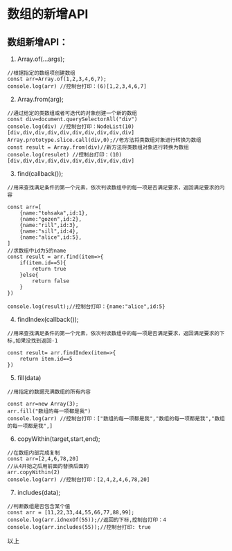 # 数组的新增API
## 数组新增API：
1. Array.of(...args);
```
//根据指定的数组项创建数组
const arr=Array.of(1,2,3,4,6,7);
console.log(arr) //控制台打印：(6)[1,2,3,4,6,7]
```
2. Array.from(arg);
```
//通过给定的类数组或者可迭代的对象创建一个新的数组
const div=document.querySelectorAll("div")
console.log(div) //控制台打印：NodeList(10)[div,div,div,div,div,div,div,div,div,div]
Array.prototype.slice.call(div,0);//老方法将类数组对象进行转换为数组
const result = Array.from(div)//新方法将类数组对象进行转换为数组
console.log(resulet) //控制台打印：(10)[div,div,div,div,div,div,div,div,div,div]
```
3. find(callback());
```
//用来查找满足条件的第一个元素，依次判读数组中的每一项是否满足要求，返回满足要求的内容

const arr=[
	{name:"tohsaka",id:1},
	{name:"gozen",id:2},
	{name:"rill",id:3},
	{name:"sill",id:4},
	{name:"alice",id:5},
]
//求数组中id为5的name
const result = arr.find(item=>{
	if(item.id==5){
		return true
	}else{
		return false
	}
})

console.log(result);//控制台打印：{name:"alice",id:5}
```
4. findIndex(callback());
```
//用来查找满足条件的第一个元素，依次判读数组中的每一项是否满足要求，返回满足要求的下标,如果没找到返回-1

const result= arr.findIndex(item=>{
	return item.id==5
})
```
5. fill(data)
```
//用指定的数据充满数组的所有内容

const arr=new Array(3);
arr.fill("数组的每一项都是我")
console.log(arr) //控制台打印：["数组的每一项都是我","数组的每一项都是我","数组的每一项都是我",]
```
6. copyWithin(target,start,end);
```
//在数组内部完成复制
const arr=[2,4,6,78,20]
//从4开始之后用前面的替换后面的
arr.copyWithin(2)
console.log(arr) //控制台打印：[2,4,2,4,6,78,20]
```
7. includes(data);
```
//判断数组是否包含某个值
const arr = [11,22,33,44,55,66,77,88,99];
console.log(arr.idnexOf(55));//返回的下标,控制台打印：4     
console.log(arr.includes(55));//控制台打印: true
```

以上